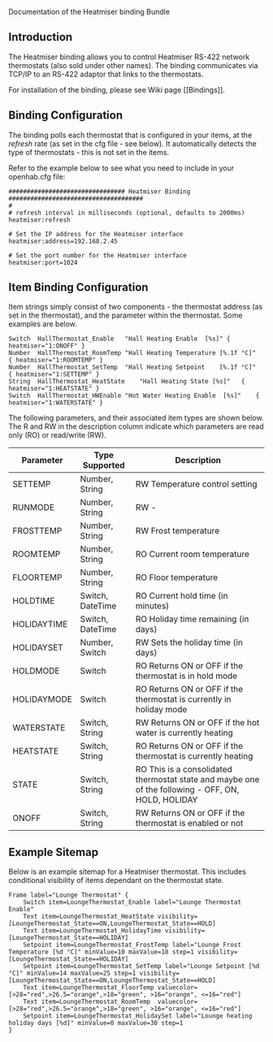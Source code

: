 Documentation of the Heatmiser binding Bundle

## Introduction

The Heatmiser binding allows you to control Heatmiser RS-422 network thermostats (also sold under other names). The binding communicates via TCP/IP to an RS-422 adaptor that links to the thermostats. 

For installation of the binding, please see Wiki page [[Bindings]].

## Binding Configuration
The binding polls each thermostat that is configured in your items, at the _refresh_ rate (as set in the cfg file - see below). It automatically detects the type of thermostats - this is not set in the items.

Refer to the example below to see what you need to include in your openhab.cfg file:

    ################################ Heatmiser Binding #####################################
    #
    # refresh interval in milliseconds (optional, defaults to 2000ms)
    heatmiser:refresh
    
    # Set the IP address for the Heatmiser interface
    heatmiser:address=192.168.2.45
    
    # Set the port number for the Heatmiser interface
    heatmiser:port=1024
    

## Item Binding Configuration
Item strings simply consist of two components - the thermostat address (as set in the thermostat), and the parameter within the thermostat. Some examples are below.

    Switch	HallThermostat_Enable	"Hall Heating Enable  [%s]"	{ heatmiser="1:ONOFF" }
    Number	HallThermostat_RoomTemp	"Hall Heating Temperature [%.1f °C]"	{ heatmiser="1:ROOMTEMP" }
    Number	HallThermostat_SetTemp	"Hall Heating Setpoint    [%.1f °C]"	{ heatmiser="1:SETTEMP" }
    String	HallThermostat_HeatState	"Hall Heating State [%s]"	{ heatmiser="1:HEATSTATE" }
    Switch	HallThermostat_HWEnable	"Hot Water Heating Enable  [%s]"	{ heatmiser="1:WATERSTATE" }

The following parameters, and their associated item types are shown below. The R and RW in the description column indicate which parameters are read only (RO) or read/write (RW).

| Parameter     | Type Supported   | Description     |
| ------------- | ---------------- | --------------- |
| SETTEMP       | Number, String   | RW Temperature control setting |
| RUNMODE       | Number, String   | RW  - |
| FROSTTEMP     | Number, String   | RW Frost temperature |
| ROOMTEMP      | Number, String   | RO Current room temperature |
| FLOORTEMP     | Number, String   | RO Floor temperature |
| HOLDTIME      | Switch, DateTime | RO Current hold time (in minutes) |
| HOLIDAYTIME   | Switch, DateTime | RO Holiday time remaining (in days) |
| HOLIDAYSET    | Number, Switch   | RW Sets the holiday time (in days) |
| HOLDMODE      | Switch           | RO Returns ON or OFF if the thermostat is in hold mode |
| HOLIDAYMODE   | Switch           | RO Returns ON or OFF if the thermostat is currently in holiday mode |
| WATERSTATE    | Switch, String   | RW Returns ON or OFF if the hot water is currently heating | 
| HEATSTATE     | Switch, String   | RO Returns ON or OFF if the thermostat is currently heating |
| STATE         | Switch, String   | RO This is a consolidated thermostat state and maybe one of the following - OFF, ON, HOLD, HOLIDAY |
| ONOFF         | Switch, String   | RW Returns ON or OFF if the thermostat is enabled or not |


## Example Sitemap
Below is an example sitemap for a Heatmiser thermostat. This includes conditional visibility of items dependant on the thermostat state.

    Frame label="Lounge Thermostat" {
        Switch item=LoungeThermostat_Enable label="Lounge Thermostat Enable" 			
        Text item=LoungeThermostat_HeatState visibility=[LoungeThermostat_State==ON,LoungeThermostat_State==HOLD]
        Text item=LoungeThermostat_HolidayTime visibility=[LoungeThermostat_State==HOLIDAY]
        Setpoint item=LoungeThermostat_FrostTemp label="Lounge Frost Temperature [%d °C]" minValue=10 maxValue=18 step=1 visibility=[LoungeThermostat_State==HOLIDAY]
        Setpoint item=LoungeThermostat_SetTemp label="Lounge Setpoint [%d °C]" minValue=14 maxValue=25 step=1 visibility=[LoungeThermostat_State==ON,LoungeThermostat_State==HOLD]
        Text item=LoungeThermostat_FloorTemp valuecolor=[>28="red",>26.5="orange",>18="green", >16="orange", <=16="red"] 
        Text item=LoungeThermostat_RoomTemp  valuecolor=[>28="red",>26.5="orange",>18="green", >16="orange", <=16="red"]
        Setpoint item=LoungeThermostat_HolidaySet label="Lounge heating holiday days [%d]" minValue=0 maxValue=30 step=1
    }